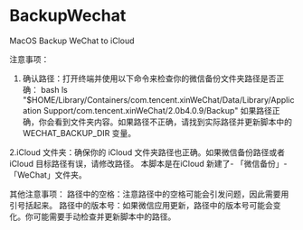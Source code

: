 # BackupWechat
MacOS Backup WeChat to iCloud 

注意事项：
1. 确认路径：打开终端并使用以下命令来检查你的微信备份文件夹路径是否正确：
bash
ls "$HOME/Library/Containers/com.tencent.xinWeChat/Data/Library/Application Support/com.tencent.xinWeChat/2.0b4.0.9/Backup"
如果路径正确，你会看到文件夹内容。如果路径不正确，请找到实际路径并更新脚本中的 WECHAT_BACKUP_DIR 变量。

2.iCloud 文件夹：确保你的 iCloud 文件夹路径也正确。如果微信备份路径或者 iCloud 目标路径有误，请修改路径。
本脚本是在iCloud 新建了- 「微信备份」-「WeChat」文件夹。

其他注意事项：
路径中的空格：注意路径中的空格可能会引发问题，因此需要用引号括起来。
路径中的版本号：如果微信应用更新，路径中的版本号可能会变化。你可能需要手动检查并更新脚本中的路径。






